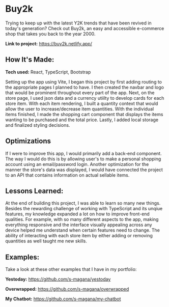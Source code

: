 # Buy2k
Trying to keep up with the latest Y2K trends that have been revived in today's generation? Check out Buy2k, an easy and accessible e-commerce shop that takes you back to the year 2000.

**Link to project:** https://buy2k.netlify.app/

## How It's Made:

**Tech used:** React, TypeScript, Bootstrap

Setting up the app using Vite, I began this project by first adding routing to the appropriate pages I planned to have. I then created the navbar and logo that would be prominent throughout every part of the app. Next, on the store page, I used json 
data and a currency utiilty to develop cards for each store item. With each item rendering, I built a quantity context that would allow the user to increase/decrease item quantities. With the individual items finished, I made the shopping cart component that displays the items wanting to be purchased and the total price. Lastly, I added local storage and finalized styling decisions. 

## Optimizations

If I were to improve this app, I would primarily add a back-end component. The way I would do this is by allowing user's to make a personal shopping account using an email/password login. Another optimization for the manner the store's data was displayed, I would have connected the project to an API that contains information on actual sellable items.  

## Lessons Learned:

At the end of building this project, I was able to learn so many new things. Besides the rewarding challenge of working with TypeScript and its unqiue features, my knowledge expanded a lot on how to improve front-end qualities. For example, with so many different aspects to the app, making everything responsive and the interface visually appealing across any device helped me understand when certain features need to change. The ability of interacting with each store item by either adding or removing quantities as well taught me new skills.  

## Examples:
Take a look at these other examples that I have in my portfolio:

**Yestoday:** https://github.com/s-magana/yestoday

**Overwrapped:** https://github.com/s-magana/overwrapped

**My Chatbot:** https://github.com/s-magana/my-chatbot